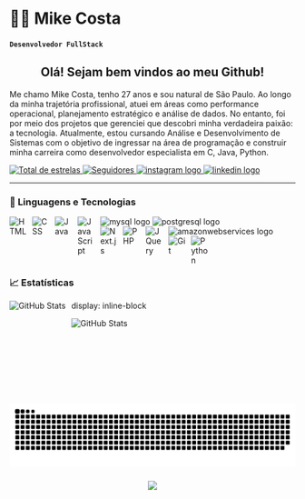 # 🧑‍💻 Mike Costa

**`Desenvolvedor FullStack`**

<h2 align="center">Olá! Sejam bem vindos ao meu Github!</h2>
Me chamo Mike Costa, tenho 27 anos e sou natural de São Paulo. Ao longo da minha trajetória profissional, atuei em áreas como performance operacional, planejamento estratégico e análise de dados. No entanto, foi por meio dos projetos que gerenciei que descobri minha verdadeira paixão: a tecnologia. Atualmente, estou cursando Análise e Desenvolvimento de Sistemas com o objetivo de ingressar na área de programação e construir minha carreira como desenvolvedor especialista em C, Java, Python.

<p align="left">
 </a>
   
   </a>  
    <a href="https://github.com/MikeCostaS?tab=repositories&sort=stargazers">
        <img 
            alt="Total de estrelas" 
            title="Total de estrelas GitHub" 
            src="https://custom-icon-badges.demolab.com/github/stars/MikeCostaS?color=55960c&style=for-the-badge&labelColor=488207&logo=star&label=estrelas"
        />
    </a>
    <a href="https://github.com/MikeCostaS?tab=followers">
        <img 
            alt="Seguidores" 
            title="Me siga no GitHub" 
            src="https://custom-icon-badges.demolab.com/github/followers/MikeCostaS?color=236ad3&labelColor=1155ba&style=for-the-badge&logo=github&label=Seguidores&logoColor=white"
        />
        <a href="https://www.instagram.com/mike_csk/" target="_blank">
     <img src="https://img.shields.io/static/v1?message=Instagram&logo=instagram&label=&color=E4405F&logoColor=white&labelColor=&style=for-the-badge" height="28" alt="instagram logo"  />
    </a>
    <a href="https://br.linkedin.com/in/mike-costa-silva" target="_blank">
     <img src="https://img.shields.io/static/v1?message=LinkedIn&logo=linkedin&label=&color=0077B5&logoColor=white&labelColor=&style=for-the-badge" height="28" alt="linkedin logo"  />
   </a>
</p>

---

### 🤖 Linguagens e Tecnologias

<img 
    align="left" 
    alt="HTML"
    title="HTML" 
    width="30px" 
    style="padding-right: 10px;" 
    src="https://cdn.jsdelivr.net/gh/devicons/devicon@latest/icons/html5/html5-original.svg" 
/>
<img 
    align="left" 
    alt="CSS" 
    title="CSS"
    width="30px" 
    style="padding-right: 10px;" 
    src="https://cdn.jsdelivr.net/gh/devicons/devicon@latest/icons/css3/css3-original.svg" 
/>
<img 
    align="left" 
    alt="Java" 
    title="Java"
    width="30px" 
    style="padding-right: 10px;" 
    src="https://cdn.jsdelivr.net/gh/devicons/devicon@latest/icons/java/java-original.svg" /> 
<img 
    align="left" 
    alt="JavaScript" 
    title="JavaScript"
    width="30px" 
    style="padding-right: 10px;" 
    src="https://cdn.jsdelivr.net/gh/devicons/devicon@latest/icons/javascript/javascript-original.svg" 
/>
 <img 
  src="https://cdn.jsdelivr.net/gh/devicons/devicon/icons/mysql/mysql-original.svg" 
  height="30" 
  alt="mysql logo"  
  />
  <img 
   src="https://cdn.jsdelivr.net/gh/devicons/devicon/icons/postgresql/postgresql-original.svg" 
   height="30" 
   alt="postgresql logo"  
   />
   <img 
    src="https://cdn.jsdelivr.net/gh/devicons/devicon/icons/amazonwebservices/amazonwebservices-line-wordmark.svg" 
    height="30" 
    alt="amazonwebservices logo"  
    />
<img 
    align="left" 
    alt="Next.js" 
    title="Next.js"
    width="30px" 
    style="padding-right: 10px;" 
    src="https://cdn.jsdelivr.net/gh/devicons/devicon@latest/icons/nextjs/nextjs-original.svg" 
/>
<img 
    align="left" 
    alt="PHP" 
    title="PHP"
    width="30px" 
    style="padding-right: 10px;" 
    src="https://cdn.jsdelivr.net/gh/devicons/devicon@latest/icons/php/php-original.svg" 
/>
<img 
    align="left" 
    alt="JQuery" 
    title="JQuery"
    width="30px" 
    style="padding-right: 10px;" 
    src="https://cdn.jsdelivr.net/gh/devicons/devicon@latest/icons/jquery/jquery-original.svg" 
/>
<img 
    align="left" 
    alt="Git" 
    title="Git"
    width="30px" 
    style="padding-right: 10px;" 
    src="https://cdn.jsdelivr.net/gh/devicons/devicon@latest/icons/git/git-original.svg" 
/>
<img 
    align="left" 
    alt="Python" 
    title="Python"
    width="30px" 
    style="padding-right: 10px;" 
    src="https://cdn.jsdelivr.net/gh/devicons/devicon@latest/icons/python/python-original.svg" 
/>

<br/>
<br/>

### 📈 Estatísticas

<p> display: inline-block
  <img 
    align="left" 
    alt="GitHub Stats" 
    height="150" 
    style="padding-right: 10px;" 
    src="https://github-readme-stats.vercel.app/api?username=MikeCostaS&show_icons=true&theme=tokyonight&include_all_commits=true&locale=pt-br" 
  />
 
<img 
      align="left" 
      alt="GitHub Stats" 
      height="150" 
      src="https://github-readme-stats.vercel.app/api/top-langs/?username=MikeCostaS&theme=tokyonight&layout=compact&custom_title=Tecnologias&langs_count=9" 
  />

 <br clear="both">
 
 <img src="https://raw.githubusercontent.com/angelicaweiler/angelicaweiler/output/snake.svg" alt="Snake animation" />
 
 ###
 
 <div align="center">
   <img src="https://profile-counter.glitch.me/MikeCostaS/count.svg?"  />
 </div>
 
 ###
